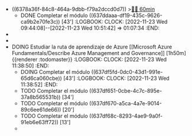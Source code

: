 - ((6378a36f-84c8-464a-9dbb-f79a2dccd0d7)) >[🍅🍅 60min](#agenda-pomo://?t=f-1669193068705-1800%2Cf-1669195820613-1800)
	- DONE Completar el módulo ((637ddaaa-df19-435c-9626-ca9b2e70fe3c)) [43']
	  :LOGBOOK:
	  CLOCK: [2022-11-23 Wed 09:44:08]--[2022-11-23 Wed 10:51:42] =>  01:07:34
	  :END:
-
-
- DOING Estudiar la ruta de aprendizaje de Azure [[Microsoft Azure Fundamentals/Describe Azure Management and Governance]] [1h50m] {{renderer :todomaster}}
  :LOGBOOK:
  CLOCK: [2022-11-23 Wed 11:38:50]
  :END:
	- DOING Completar el módulo ((637df5fd-0dc0-43d1-991e-65d6ca060cbe)) [43']
	  :LOGBOOK:
	  CLOCK: [2022-11-23 Wed 11:38:52]
	  :END:
	- TODO Completar el módulo ((637df651-0cbe-4c7c-895e-37a8b565531b)) [34']
	- TODO Completar el módulo ((637df670-a5ca-4a7e-9014-89c6ee61de66)) [20']
	- TODO Completar el módulo ((637df68c-8293-4ae9-9a0f-91eb6e63ff72)) [13']
	-